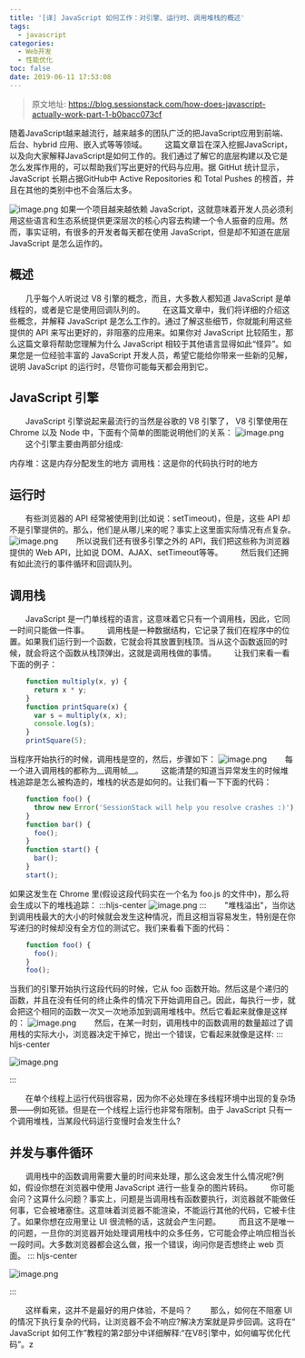 ```yaml
---
title: '[译] JavaScript 如何工作：对引擎、运行时、调用堆栈的概述'
tags:
  - javascript
categories:
  - Web开发
  - 性能优化
toc: false
date: 2019-06-11 17:53:08
---
```


> 原文地址: https://blog.sessionstack.com/how-does-javascript-actually-work-part-1-b0bacc073cf

随着JavaScript越来越流行，越来越多的团队广泛的把JavaScript应用到前端、后台、hybrid 应用、嵌入式等等领域。
  这篇文章旨在深入挖掘JavaScript，以及向大家解释JavaScript是如何工作的。我们通过了解它的底层构建以及它是怎么发挥作用的，可以帮助我们写出更好的代码与应用。据 GitHut 统计显示，JavaScript 长期占据GitHub中 Active Repositories 和 Total Pushes 的榜首，并且在其他的类别中也不会落后太多。

![image.png](http://blogimage.houjiyi.com/Fir93mLs8b6Mb7Hk9VO9jeBYju_R)
如果一个项目越来越依赖 JavaScript，这就意味着开发人员必须利用这些语言和生态系统提供更深层次的核心内容去构建一个令人振奋的应用。然而，事实证明，有很多的开发者每天都在使用 JavaScript，但是却不知道在底层 JavaScript 是怎么运作的。

<!-- more -->

## 概述

  几乎每个人听说过 V8 引擎的概念，而且，大多数人都知道 JavaScript 是单线程的，或者是它是使用回调队列的。
  在这篇文章中，我们将详细的介绍这些概念，并解释 JavaScript 是怎么工作的。通过了解这些细节，你就能利用这些提供的 API 来写出更好的，非阻塞的应用来。如果你对 JavaScript 比较陌生，那么这篇文章将帮助您理解为什么 JavaScript 相较于其他语言显得如此“怪异”。如果您是一位经验丰富的 JavaScript 开发人员，希望它能给你带来一些新的见解，说明 JavaScript 的运行时，尽管你可能每天都会用到它。

## JavaScript 引擎

  JavaScript 引擎说起来最流行的当然是谷歌的 V8 引擎了， V8 引擎使用在 Chrome 以及 Node 中，下面有个简单的图能说明他们的关系：
![image.png](http://blogimage.houjiyi.com/FszBQpISBdi3etpABeLl3ZATHHS4)
  这个引擎主要由两部分组成:

内存堆：这是内存分配发生的地方
调用栈：这是你的代码执行时的地方

## 运行时

  有些浏览器的 API 经常被使用到(比如说：setTimeout)，但是，这些 API 却不是引擎提供的。那么，他们是从哪儿来的呢？事实上这里面实际情况有点复杂。
![image.png](http://blogimage.houjiyi.com/Fgzd-9MuG2FwPWcvqtX7H82xn8_u)
  所以说我们还有很多引擎之外的 API，我们把这些称为浏览器提供的 Web API，比如说 DOM、AJAX、setTimeout等等。
  然后我们还拥有如此流行的事件循环和回调队列。
## 调用栈
  JavaScript 是一门单线程的语言，这意味着它只有一个调用栈，因此，它同一时间只能做一件事。
  调用栈是一种数据结构，它记录了我们在程序中的位置。如果我们运行到一个函数，它就会将其放置到栈顶。当从这个函数返回的时候，就会将这个函数从栈顶弹出，这就是调用栈做的事情。
  让我们来看一看下面的例子：

```javascript
    function multiply(x, y) {
      return x * y;
    }
    function printSquare(x) {
      var s = multiply(x, x);
      console.log(s);
    }
    printSquare(5);
```

当程序开始执行的时候，调用栈是空的，然后，步骤如下：
![image.png](http://blogimage.houjiyi.com/Fr3J2y8ES8qGtSi7Qu3mygGM64U4)
  每一个进入调用栈的都称为__调用帧__。
  这能清楚的知道当异常发生的时候堆栈追踪是怎么被构造的，堆栈的状态是如何的。让我们看一下下面的代码：
```javascript
    function foo() {
      throw new Error('SessionStack will help you resolve crashes :)');
    }
    function bar() {
      foo();
    }
    function start() {
      bar();
    }
    start();
```
如果这发生在 Chrome 里(假设这段代码实在一个名为 foo.js 的文件中)，那么将会生成以下的堆栈追踪：
:::hljs-center
![image.png](http://blogimage.houjiyi.com/FgLINshLzz451aUj1dT3lsEY2Voe)
:::
  "堆栈溢出"，当你达到调用栈最大的大小的时候就会发生这种情况，而且这相当容易发生，特别是在你写递归的时候却没有全方位的测试它。我们来看看下面的代码：
```javascript
    function foo() {
      foo();
    }
    foo();
```
当我们的引擎开始执行这段代码的时候，它从 foo 函数开始。然后这是个递归的函数，并且在没有任何的终止条件的情况下开始调用自己。因此，每执行一步，就会把这个相同的函数一次又一次地添加到调用堆栈中。然后它看起来就像是这样的：
![image.png](http://blogimage.houjiyi.com/Fq3J6DpCGWfK1F_tCDf1ORSEewnI)
  然后，在某一时刻，调用栈中的函数调用的数量超过了调用栈的实际大小，浏览器决定干掉它，抛出一个错误，它看起来就像是这样:
::: hljs-center

![image.png](http://blogimage.houjiyi.com/Fsrp0PXQgao2WTrvyFtQ41slJUQq)

:::

  在单个线程上运行代码很容易，因为你不必处理在多线程环境中出现的复杂场景——例如死锁。但是在一个线程上运行也非常有限制。由于 JavaScript 只有一个调用堆栈，当某段代码运行变慢时会发生什么?
## 并发与事件循环
  调用栈中的函数调用需要大量的时间来处理，那么这会发生什么情况呢?例如，假设你想在浏览器中使用 JavaScript 进行一些复杂的图片转码。
  你可能会问？这算什么问题？事实上，问题是当调用栈有函数要执行，浏览器就不能做任何事，它会被堵塞住。这意味着浏览器不能渲染，不能运行其他的代码，它被卡住了。如果你想在应用里让 UI 很流畅的话，这就会产生问题。
  而且这不是唯一的问题，一旦你的浏览器开始处理调用栈中的众多任务，它可能会停止响应相当长一段时间。大多数浏览器都会这么做，报一个错误，询问你是否想终止 web 页面。
::: hljs-center

![image.png](http://blogimage.houjiyi.com/FvXHIRKH0aWWvzCRimLpjH7CabG8)

:::

  这样看来，这并不是最好的用户体验，不是吗？
  那么，如何在不阻塞 UI 的情况下执行复杂的代码，让浏览器不会不响应?解决方案就是异步回调。这将在“ JavaScript 如何工作”教程的第2部分中详细解释:“在V8引擎中，如何编写优化代码”。z
